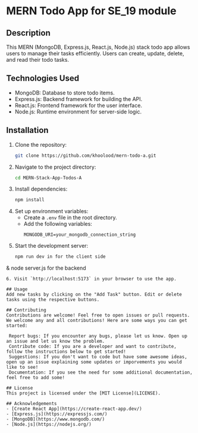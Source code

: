 # MERN Todo App for SE_19 module

## Description
This MERN (MongoDB, Express.js, React.js, Node.js) stack todo app allows users to manage their tasks efficiently. Users can create, update, delete, and read their todo tasks.

## Technologies Used
- MongoDB: Database to store todo items.
- Express.js: Backend framework for building the API.
- React.js: Frontend framework for the user interface.
- Node.js: Runtime environment for server-side logic.

## Installation
1. Clone the repository:
   ```bash
   git clone https://github.com/khoolood/mern-todo-a.git
   ```
2. Navigate to the project directory:
   ```bash
   cd MERN-Stack-App-Todos-A
   ```
3. Install dependencies:
   ```bash
   npm install
   ```
4. Set up environment variables:
   - Create a `.env` file in the root directory.
   - Add the following variables:
     ```
     MONGODB_URI=your_mongodb_connection_string
     
5. Start the development server:
   ```bash
   npm run dev in for the client side
&  node server.js for the backend
   ```
6. Visit `http://localhost:5173` in your browser to use the app.

## Usage
Add new tasks by clicking on the "Add Task" button. Edit or delete tasks using the respective buttons.

## Contributing
Contributions are welcome! Feel free to open issues or pull requests.
We welcome any and all contributions! Here are some ways you can get started:

    Report bugs: If you encounter any bugs, please let us know. Open up an issue and let us know the problem.
    Contribute code: If you are a developer and want to contribute, follow the instructions below to get started!
    Suggestions: If you don't want to code but have some awesome ideas, open up an issue explaining some updates or imporvements you would like to see!
    Documentation: If you see the need for some additional documentation, feel free to add some!

## License
This project is licensed under the [MIT License](LICENSE).

## Acknowledgements
- [Create React App](https://create-react-app.dev/)
- [Express.js](https://expressjs.com/)
- [MongoDB](https://www.mongodb.com/)
- [Node.js](https://nodejs.org/)
